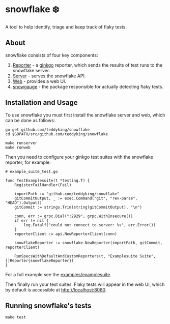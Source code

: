# snowflake ❄️

A tool to help identify, triage and keep track of flaky tests.

## About

snowflake consists of four key components:

1. [Reporter](reporter/) - a [ginkgo](http://onsi.github.io/ginkgo/) reporter, which sends the results of test runs to the snowflake server.
1. [Server](cmd/snowflake/snowflake.go) - serves the snowflake API.
1. [Web](cmd/snowflakeweb/snowflake-web.go) - provides a web UI.
1. [snowgauge](snowgauge/) - the package responsible for actually detecting flaky tests.

## Installation and Usage

To use snowflake you must first install the snowflake server and web, which can be done as follows:

```
go get github.com/teddyking/snowflake
cd $GOPATH/src/github.com/teddyking/snowflake

make runserver
make runweb
```

Then you need to configure your ginkgo test suites with the snowflake reporter, for example:

```
# example_suite_test.go

func TestExamplesuite(t *testing.T) {
	RegisterFailHandler(Fail)

	importPath := "github.com/teddyking/snowflake"
	gitCommitOutput, _ := exec.Command("git", "rev-parse", "HEAD").Output()
	gitCommit := strings.Trim(string(gitCommitOutput), "\n")

	conn, err := grpc.Dial(":2929", grpc.WithInsecure())
	if err != nil {
		log.Fatalf("could not connect to server: %s", err.Error())
	}
	reporterClient := api.NewReporterClient(conn)

	snowflakeReporter := snowflake.NewReporter(importPath, gitCommit, reporterClient)

	RunSpecsWithDefaultAndCustomReporters(t, "Examplesuite Suite", []Reporter{snowflakeReporter})
}
```

For a full example see the [examples/examplesuite](examples/examplesuite).

Then finally run your test suites. Flaky tests will appear in the web UI, which by default is accessible at [http://localhost:8080](http://localhost:8080).

## Running snowflake's tests

`make test`

